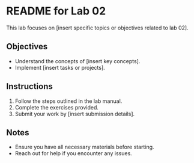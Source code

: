 # README for Lab 02

This lab focuses on [insert specific topics or objectives related to lab 02]. 

## Objectives
- Understand the concepts of [insert key concepts].
- Implement [insert tasks or projects].

## Instructions
1. Follow the steps outlined in the lab manual.
2. Complete the exercises provided.
3. Submit your work by [insert submission details].

## Notes
- Ensure you have all necessary materials before starting.
- Reach out for help if you encounter any issues.